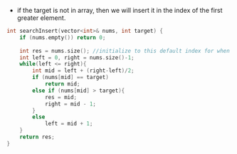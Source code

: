 - if the target is not in array, then we will insert it in the index of the first greater element.

```cpp
int searchInsert(vector<int>& nums, int target) {
    if (nums.empty()) return 0;
   
    int res = nums.size(); //initialize to this default index for when no target or greater element is found
    int left = 0, right = nums.size()-1;
    while(left <= right){
        int mid = left + (right-left)/2;
        if (nums[mid] == target)
            return mid;
        else if (nums[mid] > target){
            res = mid;
            right = mid - 1;
        }
        else
            left = mid + 1;
    }
    return res;
}
```
